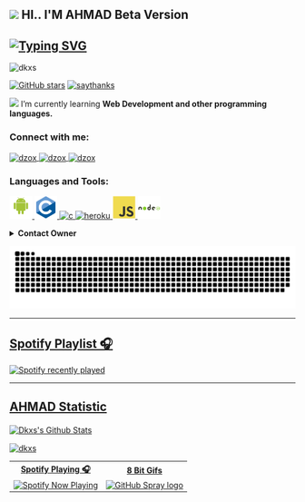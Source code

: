 ## <img height="40" src="https://raw.githubusercontent.com/innng/innng/master/assets/kyubey.gif"/> HI.. I'M AHMAD Beta Version

## [![Typing SVG](https://readme-typing-svg.herokuapp.com?font=Rockstar-ExtraBold&color=F33A6A&lines=𝗪𝗲𝗹𝗹𝗰𝗼𝗺𝗲+𝗧𝗼+𝗔𝗵𝗺𝗮𝗱+𝗕𝗼𝘁.;𝙿𝚘𝚠𝚎𝚛𝚍+𝙱𝚢:+𝚆𝚑𝚊𝚝𝚜𝚊𝚙𝚙;ℂ𝕣𝕖𝕒𝕥𝕖𝕕+𝕓𝕪:𝔸𝕙𝕞𝕒𝕕;💕NEWBIE+WHO+WILL+CONTINUE+TO+GROW!!!🙃;😁𝕬𝖍𝖒𝖆𝖉)](https://git.io/typing-svg)

<p align="left"> <img src="https://komarev.com/ghpvc/?username=dkxs&label=Profile%20views&color=0e75b6&style=flat" alt="dkxs" /> 
</p> 

[![GitHub stars](https://badgen.net/github/stars/Dkxs/bot-gwe1)](https://GitHub.com/Dkxs/bot-gwe1) [![saythanks](https://img.shields.io/badge/say-thanks-ff69b4.svg)](https://saythanks.io/to/kennethreitz)

<img src="https://media.giphy.com/media/mGcNjsfWAjY5AEZNw6/giphy.gif" width="50"> I’m currently learning **Web Development and other programming languages.**

<h3 align="left">Connect with me:</h3>
<p align="left">
<a href="https://www.youtube.com/channel/UCMAR68urCI5FGntI5ohUkOw?" target="blank"><img align="center" src="https://raw.githubusercontent.com/rahuldkjain/github-profile-readme-generator/master/src/images/icons/Social/youtube.svg" alt="dzox" height="30" width="40"/>
<a href=" https://instagram.com/dzox.skr" target="blank"><img align="center" src="https://raw.githubusercontent.com/Dkxs/hussainweb/main/icons/instagram.png" alt="dzox" width="30"/>
 <a href="https://www.tiktok.com/@zxc_org?_t=8UC6cdqtvnO&_r=1" target="blank"><img align="center" src="https://seeklogo.com/images/T/tik-tok-logo-E3F1A1B69E-seeklogo.com.png" alt="dzox" width="30"/></a>
</p>

<h3 align="left">Languages and Tools:</h3>
<p align="left"> <a href="https://developer.android.com" target="_blank" rel="noreferrer"> <img src="https://raw.githubusercontent.com/devicons/devicon/master/icons/android/android-original-wordmark.svg" alt="android" width="40" height="40"/> </a> <a href="https://www.cprogramming.com/" target="_blank" rel="noreferrer"> <img src="https://raw.githubusercontent.com/devicons/devicon/master/icons/c/c-original.svg" alt="c" width="40" height="40"/> </a> <a href="https://code.visualstudio.com/" target="_blank" rel="noreferrer"> <img src="https://raw.githubusercontent.com/hussainweb/hussainweb/main/icons/vscode.png" alt="c" width="40" height="40"/> </a> <a href="https://heroku.com" target="_blank" rel="noreferrer"> <img src="https://www.vectorlogo.zone/logos/heroku/heroku-icon.svg" alt="heroku" width="40" height="40"/> </a> <a href="https://developer.mozilla.org/en-US/docs/Web/JavaScript" target="_blank" rel="noreferrer"> <img src="https://raw.githubusercontent.com/devicons/devicon/master/icons/javascript/javascript-original.svg" alt="javascript" width="40" height="40"/> </a> <a href="https://nodejs.org" target="_blank" rel="noreferrer"> <img src="https://raw.githubusercontent.com/devicons/devicon/master/icons/nodejs/nodejs-original-wordmark.svg" alt="nodejs" width="40" height="40"/> </a> </p>

<!-- Contact Owner -->
<b><details><summary>Contact Owner</summary></b>

<h3> <img src="https://emojis.slackmojis.com/emojis/images/1621024394/39092/cat-roll.gif?1621024394" width="28" /> Chat Gwe Cui <3</a></h3>
<p align="center">
<a href="https://wa.me/6288990007937"><img src="https://www.svgrepo.com/show/122874/whatsapp.svg" width="100"/>
</p>

</details>

<p align="center">
<img src="https://github.com/Platane/snk/raw/output/github-contribution-grid-snake.svg" alt="nz" width="700"/>
</p>

------

<h2> Spotify Playlist 🎧</h2> 
	
![Spotify recently played](https://spotify-recently-played-readme.vercel.app/api?user=31zijfljhashrlt3edrsfq6kovau&unique=true) <!-- [![spotify-github-profile](https://spotify-github-profile.vercel.app/api/view?uid=31zijfljhashrlt3edrsfq6kovau&cover_image=true&theme=compact)](https://spotify-github-profile.vercel.app/api/view?uid=31zijfljhashrlt3edrsfq6kovau&redirect=true) -->
</p>
	
------
		
<table>
  <tbody><tr>
    <th align="center">Spotify Playing 🎧</th>
    <th align="center">8 Bit Gifs</th>
  </tr>
  <tr>
    <td align="center">
<a target="_blank" rel="noopener noreferrer" href="https://github.com/lowlighter/metrics/blob/examples/metrics.classic.svg"><img alt="Spotify Now Playing" src="https://now-playing-on-spotify.vercel.app/api/spotify" style="max-width: 100%;" width="350"></a>
</td>
<td align="center">
<a target="_blank" rel="noopener noreferrer" href="https://github.com/lowlighter/metrics/blob/examples/metrics.organization.svg"><img alt="GitHub Spray logo" src="https://i.imgur.com/nPZyGNo.gif" style="max-width: 100%;" width="200"></a>
</td>
	  
</p>	  

	
<h2> AHMAD Statistic </h2> 	
	
 <img align="center" src="https://github-readme-stats.vercel.app/api?username=Dkxs&show_icons=true&include_all_commits=true&theme=radical&hide_border=true" alt="Dkxs's Github Stats" height="180rem" /> </p>

<p><img align="center" src="https://github-readme-streak-stats.herokuapp.com/?user=dkxs&" alt="dkxs" /></p>
